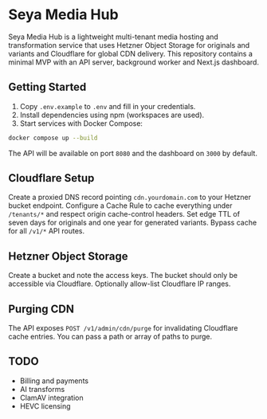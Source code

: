 # Seya Media Hub

Seya Media Hub is a lightweight multi-tenant media hosting and transformation service that uses Hetzner Object Storage for originals and variants and Cloudflare for global CDN delivery. This repository contains a minimal MVP with an API server, background worker and Next.js dashboard.

## Getting Started

1. Copy `.env.example` to `.env` and fill in your credentials.
2. Install dependencies using npm (workspaces are used).
3. Start services with Docker Compose:

```bash
docker compose up --build
```

The API will be available on port `8080` and the dashboard on `3000` by default.

## Cloudflare Setup

Create a proxied DNS record pointing `cdn.yourdomain.com` to your Hetzner bucket endpoint. Configure a Cache Rule to cache everything under `/tenants/*` and respect origin cache-control headers. Set edge TTL of seven days for originals and one year for generated variants. Bypass cache for all `/v1/*` API routes.

## Hetzner Object Storage

Create a bucket and note the access keys. The bucket should only be accessible via Cloudflare. Optionally allow-list Cloudflare IP ranges.

## Purging CDN

The API exposes `POST /v1/admin/cdn/purge` for invalidating Cloudflare cache entries. You can pass a path or array of paths to purge.

## TODO

* Billing and payments
* AI transforms
* ClamAV integration
* HEVC licensing
